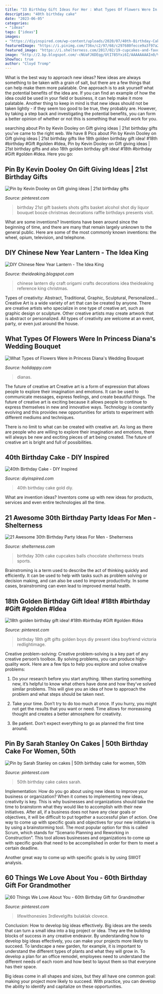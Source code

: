 ```yaml
---
title: "33 Birthday Gift Ideas For Her : What Types Of Flowers Were In Princess Diana&#039;s Wedding Bouquet"
description: "40th birthday cake"
date: "2023-06-05"
categories:
- "ideas"
tags: ["ideas"]
images:
- "https://diyinspired.com/wp-content/uploads/2020/07/40th-Birthday-Cake.jpg"
featuredImage: "https://i.pinimg.com/736x/c2/97/68/c297680fecce9a3f97a21eab232dfe46.jpg"
featured_image: "https://i.shelterness.com/2017/02/19-cupcakes-and-favorite-beer-instead-of-a-birthday-cake.jpg"
image: "http://2.bp.blogspot.com/-cNUaFJ6DEqg/UtI785Yxi6I/AAAAAAAAIn0/V4d8E-btGf8/s1600/15.jpg"
ShowToc: true
author: "Cloyd Tromp"
---
```



What is the best way to approach new ideas?
New ideas are always something to be taken with a grain of salt, but there are a few things that can help make them more palatable. One approach is to ask yourself what the potential benefits of the idea are. If you can find an example of how the idea could be used in your field or business, it can help make it more palatable. Another thing to keep in mind is that new ideas should not be taken lightly - if they seem too good to be true, they probably are. However, by taking a step back and investigating the potential benefits, you can form a better opinion of whether or not this is something that would work for you.

	

		
searching about Pin by Kevin Dooley on Gift giving ideas | 21st birthday gifts you've came to the right web. We have 8 Pics about Pin by Kevin Dooley on Gift giving ideas | 21st birthday gifts like 18th golden birthday gift idea! #18th #birthday #Gift #golden #Idea, Pin by Kevin Dooley on Gift giving ideas | 21st birthday gifts and also 18th golden birthday gift idea! #18th #birthday #Gift #golden #Idea. Here you go:
		
    
## Pin By Kevin Dooley On Gift Giving Ideas | 21st Birthday Gifts

<img loading=lazy src="https://i.pinimg.com/736x/87/f4/f7/87f4f73812ffac7dcbd3a23db9cc1ceb--birthday-shots-st-birthday.jpg" onerror="this.onerror=null;this.src='https://tse2.mm.bing.net/th?id=OIP.Eqehhi3PiO1fTlkN5ZDiegHaJ3&amp;pid=15.1';" alt="Pin by Kevin Dooley on Gift giving ideas | 21st birthday gifts">

_Source: pinterest.com_

>birthday 21st gift baskets shots gifts basket alcohol shot diy liquor bouquet booze christmas decorations raffle birthdays presents visit. 

	

What are some inventions?
Inventions have been around since the beginning of time, and there are many that remain largely unknown to the general public. Here are some of the most commonly known inventions: the wheel, opium, television, and telephone.

    
## DIY Chinese New Year Lantern - The Idea King

<img loading=lazy src="http://2.bp.blogspot.com/-cNUaFJ6DEqg/UtI785Yxi6I/AAAAAAAAIn0/V4d8E-btGf8/s1600/15.jpg" onerror="this.onerror=null;this.src='https://tse2.mm.bing.net/th?id=OIP.YYPNQGheyVAewFeVEZ-NJAHaJ4&amp;pid=15.1';" alt="DIY Chinese New Year Lantern - The Idea King">

_Source: theideaking.blogspot.com_

>chinese lantern diy craft origami crafts decorations idea theideaking reference king christmas. 

	

Types of creativity: Abstract, Traditional, Graphic, Sculptural, Personalized...
Creative Art is a wide variety of art that can be created by anyone. There are creative artists who specialize in one type of creative art, such as graphic design or sculpture. Other creative artists may create artwork that is abstract or personalized. All types of creativity are welcome at an event, party, or even just around the house.

    
## What Types Of Flowers Were In Princess Diana&#039;s Wedding Bouquet

<img loading=lazy src="https://images.saymedia-content.com/.image/t_share/MTc0MTAwMTkxNjczNDYwMjkw/princess-dianas-wedding-bouquet.jpg" onerror="this.onerror=null;this.src='https://tse2.mm.bing.net/th?id=OIP.zWJH9YRsQk7wbvdpUftfJQHaL9&amp;pid=15.1';" alt="What Types of Flowers Were in Princess Diana&#039;s Wedding Bouquet">

_Source: holidappy.com_

>dianas. 

	

The future of creative art
Creative art is a form of expression that allows people to explore their imagination and emotions. It can be used to communicate messages, express feelings, and create beautiful things.
The future of creative art is exciting because it allows people to continue to express themselves in new and innovative ways. Technology is constantly evolving and this provides new opportunities for artists to experiment with different mediums and techniques.

There is no limit to what can be created with creative art. As long as there are people who are willing to explore their imagination and emotions, there will always be new and exciting pieces of art being created. The future of creative art is bright and full of possibilities.

    
## 40th Birthday Cake - DIY Inspired

<img loading=lazy src="https://diyinspired.com/wp-content/uploads/2020/07/40th-Birthday-Cake.jpg" onerror="this.onerror=null;this.src='https://tse2.mm.bing.net/th?id=OIP.4Q2zQpa4bMF2ZPczTAcVBwHaJ3&amp;pid=15.1';" alt="40th Birthday Cake - DIY Inspired">

_Source: diyinspired.com_

>40th birthday cake gold diy. 

	

What are invention ideas?
Inventors come up with new ideas for products, services and even entire technologies all the time.

    
## 21 Awesome 30th Birthday Party Ideas For Men - Shelterness

<img loading=lazy src="https://i.shelterness.com/2017/02/19-cupcakes-and-favorite-beer-instead-of-a-birthday-cake.jpg" onerror="this.onerror=null;this.src='https://tse4.mm.bing.net/th?id=OIP.J8x-agjspB3_SHws4XPtYwHaKf&amp;pid=15.1';" alt="21 Awesome 30th Birthday Party Ideas For Men - Shelterness">

_Source: shelterness.com_

>birthday 30th cake cupcakes balls chocolate shelterness treats sports. 

	

Brainstroming is a term used to describe the act of thinking quickly and efficiently. It can be used to help with tasks such as problem solving or decision making, and can also be used to improve productivity. In some cases, brainstroming can even lead to improved mental health.

    
## 18th Golden Birthday Gift Idea! #18th #birthday #Gift #golden #Idea

<img loading=lazy src="https://i.pinimg.com/736x/ca/dc/95/cadc95992669332d23858b3f83a1d929.jpg" onerror="this.onerror=null;this.src='https://tse3.mm.bing.net/th?id=OIP._gp8il8AdcaqyjFtel_P3gHaNK&amp;pid=15.1';" alt="18th golden birthday gift idea! #18th #birthday #Gift #golden #Idea">

_Source: pinterest.com_

>birthday 18th gift gifts golden boys diy present idea boyfriend victoria redlightimage. 

	

Creative problem-solving:
Creative problem-solving is a key part of any creative person’s toolbox. By solving problems, you can produce high-quality work. Here are a few tips to help you explore and solve creative problems:
1) Do your research before you start anything. When starting something new, it’s helpful to know what others have done and how they’ve solved similar problems. This will give you an idea of how to approach the problem and what steps should be taken next.

2) Take your time. Don’t try to do too much at once. If you hurry, you might not get the results that you want or need. Time allows for moreassing thought and creates a better atmosphere for creativity.

3) Be patient. Don’t expect everything to go as planned the first time around.

    
## Pin By Sarah Stanley On Cakes | 50th Birthday Cake For Women, 50th

<img loading=lazy src="https://i.pinimg.com/736x/0d/d4/84/0dd484b5a15b5730ff57afcb6d78983f--cakes.jpg" onerror="this.onerror=null;this.src='https://tse4.mm.bing.net/th?id=OIP.L77K9W0VKUmH9p7v7VeiSgHaJ4&amp;pid=15.1';" alt="Pin by Sarah Stanley on cakes | 50th birthday cake for women, 50th">

_Source: pinterest.com_

>50th birthday cake cakes sarah. 

	

Implementation: How do you go about using new ideas to improve your business or organization?
When it comes to implementing new ideas, creativity is key. This is why businesses and organizations should take the time to brainstorm what they would like to accomplish with their new initiatives. After all, if a business does not have any clear goals or objectives, it will be difficult to put together a successful plan of action.
One way to come up with specific goals and objectives for your new initiative is by using a brainstorming tool. The most popular option for this is called Scrum, which stands for “Scenario Planning and Reworking in Construction”. This tool allows businesses and organizations to come up with specific goals that need to be accomplished in order for them to meet a certain deadline.

Another great way to come up with specific goals is by using SWOT analysis.

    
## 60 Things We Love About You - 60th Birthday Gift For Grandmother

<img loading=lazy src="https://i.pinimg.com/736x/c2/97/68/c297680fecce9a3f97a21eab232dfe46.jpg" onerror="this.onerror=null;this.src='https://tse4.mm.bing.net/th?id=OIP.hc7ShSaPQArix-ECGqwbpQHaJ3&amp;pid=15.1';" alt="60 Things We Love About You - 60th Birthday Gift for Grandmother">

_Source: pinterest.com_

>lifewithonesies 3rdlevelgifts bulaklak clovece. 

	

Conclusion: How to develop big ideas effectively.
Big ideas are the seeds that can turn a small idea into a big project or idea. They are the building blocks of success in any creative endeavor. By understanding how to develop big ideas effectively, you can make your projects more likely to succeed. 
To landscape a new garden, for example, it is important to understand the different types of plants and what they will grow in. To develop a plan for an office remodel, employees need to understand the different needs of each room and how best to layout them so that everyone has their space. 

 Big ideas come in all shapes and sizes, but they all have one common goal: making your project more likely to succeed. With practice, you can develop the ability to identify and capitalize on these opportunities.

